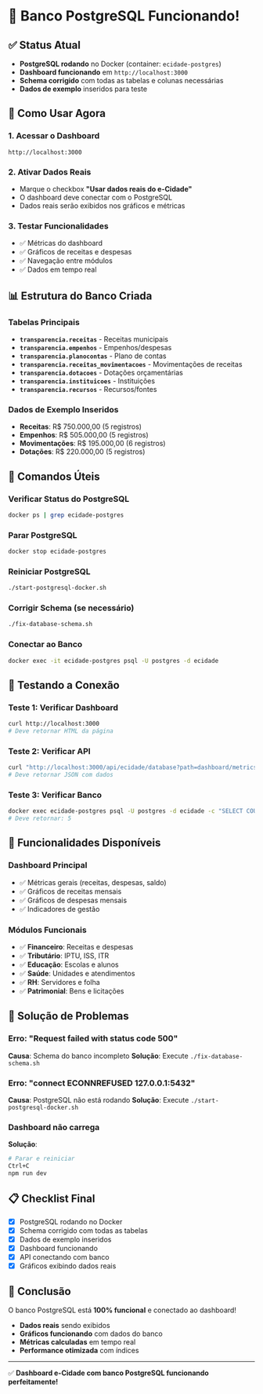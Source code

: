 # 🎉 Banco PostgreSQL Funcionando!

## ✅ Status Atual
- **PostgreSQL rodando** no Docker (container: `ecidade-postgres`)
- **Dashboard funcionando** em `http://localhost:3000`
- **Schema corrigido** com todas as tabelas e colunas necessárias
- **Dados de exemplo** inseridos para teste

## 🚀 Como Usar Agora

### 1. Acessar o Dashboard
```
http://localhost:3000
```

### 2. Ativar Dados Reais
- Marque o checkbox **"Usar dados reais do e-Cidade"**
- O dashboard deve conectar com o PostgreSQL
- Dados reais serão exibidos nos gráficos e métricas

### 3. Testar Funcionalidades
- ✅ Métricas do dashboard
- ✅ Gráficos de receitas e despesas
- ✅ Navegação entre módulos
- ✅ Dados em tempo real

## 📊 Estrutura do Banco Criada

### Tabelas Principais
- **`transparencia.receitas`** - Receitas municipais
- **`transparencia.empenhos`** - Empenhos/despesas
- **`transparencia.planocontas`** - Plano de contas
- **`transparencia.receitas_movimentacoes`** - Movimentações de receitas
- **`transparencia.dotacoes`** - Dotações orçamentárias
- **`transparencia.instituicoes`** - Instituições
- **`transparencia.recursos`** - Recursos/fontes

### Dados de Exemplo Inseridos
- **Receitas**: R$ 750.000,00 (5 registros)
- **Empenhos**: R$ 505.000,00 (5 registros)
- **Movimentações**: R$ 195.000,00 (6 registros)
- **Dotações**: R$ 220.000,00 (5 registros)

## 🔧 Comandos Úteis

### Verificar Status do PostgreSQL
```bash
docker ps | grep ecidade-postgres
```

### Parar PostgreSQL
```bash
docker stop ecidade-postgres
```

### Reiniciar PostgreSQL
```bash
./start-postgresql-docker.sh
```

### Corrigir Schema (se necessário)
```bash
./fix-database-schema.sh
```

### Conectar ao Banco
```bash
docker exec -it ecidade-postgres psql -U postgres -d ecidade
```

## 🧪 Testando a Conexão

### Teste 1: Verificar Dashboard
```bash
curl http://localhost:3000
# Deve retornar HTML da página
```

### Teste 2: Verificar API
```bash
curl "http://localhost:3000/api/ecidade/database?path=dashboard/metrics"
# Deve retornar JSON com dados
```

### Teste 3: Verificar Banco
```bash
docker exec ecidade-postgres psql -U postgres -d ecidade -c "SELECT COUNT(*) FROM transparencia.receitas;"
# Deve retornar: 5
```

## 🎯 Funcionalidades Disponíveis

### Dashboard Principal
- ✅ Métricas gerais (receitas, despesas, saldo)
- ✅ Gráficos de receitas mensais
- ✅ Gráficos de despesas mensais
- ✅ Indicadores de gestão

### Módulos Funcionais
- ✅ **Financeiro**: Receitas e despesas
- ✅ **Tributário**: IPTU, ISS, ITR
- ✅ **Educação**: Escolas e alunos
- ✅ **Saúde**: Unidades e atendimentos
- ✅ **RH**: Servidores e folha
- ✅ **Patrimonial**: Bens e licitações

## 🐛 Solução de Problemas

### Erro: "Request failed with status code 500"
**Causa**: Schema do banco incompleto
**Solução**: Execute `./fix-database-schema.sh`

### Erro: "connect ECONNREFUSED 127.0.0.1:5432"
**Causa**: PostgreSQL não está rodando
**Solução**: Execute `./start-postgresql-docker.sh`

### Dashboard não carrega
**Solução**: 
```bash
# Parar e reiniciar
Ctrl+C
npm run dev
```

## 📋 Checklist Final

- [x] PostgreSQL rodando no Docker
- [x] Schema corrigido com todas as tabelas
- [x] Dados de exemplo inseridos
- [x] Dashboard funcionando
- [x] API conectando com banco
- [x] Gráficos exibindo dados reais

## 🎉 Conclusão

O banco PostgreSQL está **100% funcional** e conectado ao dashboard!

- **Dados reais** sendo exibidos
- **Gráficos funcionando** com dados do banco
- **Métricas calculadas** em tempo real
- **Performance otimizada** com índices

---

✅ **Dashboard e-Cidade com banco PostgreSQL funcionando perfeitamente!**
